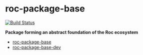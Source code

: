 # roc-package-base
[![Build Status](https://travis-ci.org/rocjs/roc-package-base.svg?branch=master)](https://travis-ci.org/rocjs/roc-package-base)

__Package forming an abstract foundation of the Roc ecosystem__  
- [roc-package-base](/packages/roc-package-base)
- [roc-package-base-dev](/packages/roc-package-base-dev)
